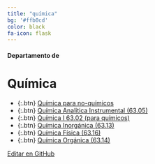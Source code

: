 ```yaml
---
title: "química"
bg: '#ffb0cd'
color: black
fa-icon: flask
---
```

#### Departamento de
# Química

<!---
No poner los links de t.joinchat directamente,
>>>> NO USAR https://www.protectyourlinks.com/ <<<<
En lugar de https://t.me/joinchat/SaraSasasa-sa poner j/SaraSasasa-sa
-->

<!---*  {:.btn} <i class="fas fa-atom"></i> [Diseño de Reactores]()-->
*  {:.btn} <i class="fas fa-vial"></i> [Química para no-químicos](j/DMszTlfkY4Ned0PyymMv8g)
*  {:.btn} <i class="fas fa-atom"></i> [Química Analitica Instrumental (63.05)](j/L1w71IwFadRjNGZh)
*  {:.btn} <i class="fas fa-atom"></i> [Química I 63.02 (para químicos)](j/POQZdRnZD-L-vOHVZGGoLg)
*  {:.btn} <i class="fas fa-atom"></i> [Química Inorgánica (63.13)](j/huE3OffnFlcwYTFh)
*  {:.btn} <i class="fas fa-atom"></i> [Química Física (63.16)](j/Jc7ysMXMj642ZGIx)
*  {:.btn} <i class="fas fa-atom"></i> [Química Orgánica (63.14)](j/-qwZvXHDOJA5ZGUx)

<span class="editongithub">
	<a href="{{site.github.repository_url}}/blob/master/{{page.path}}">
		<i class="fas fa-pen"></i> Editar en GitHub
	</a>
</span>
